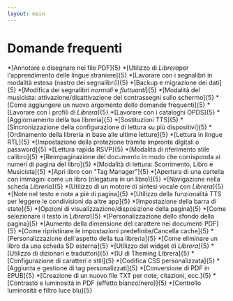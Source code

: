 ```yaml
---
layout: main
---
```


# Domande frequenti

*[Annotare e disegnare nei file PDF]{5}
*[Utilizzo di *Librera*per l'apprendimento delle lingue straniere]{5}
*[Lavorare con i segnalibri in modalità estesa (nastro dei segnalibri)]{5}
*[Backup e migrazione dei dati]{5}
*[Modifica dei segnalibri _normali_ e _fluttuanti_]{5}
*[Modalità del musicista: attivazione/disattivazione dei contrassegni sullo schermo]{5}
*[Come aggiungere un nuovo argomento delle domande frequenti]{5}
*[Lavorare con i profili di _Librera_]{5}
*[Lavorare con i cataloghi OPDS]{5}
*[Aggiornamento della tua libreria]{5}
*[Sostituzioni TTS]{5}
*[Sincronizzazione della configurazione di lettura su più dispositivi]{5}
*[Ordinamento della libreria in base alle ultime letture]{5}
*[Lettura in lingue RTL]{5}
*[Impostazione della protezione tramite impronte digitali o password]{5}
*[Lettura rapida RSVP]{5}
*[Modalità di riferimento stile calibro]{5}
*[Reimpaginazione del documento in modo che corrisponda ai numeri di pagina del libro]{5}
*[Modalità di lettura: Scorrimento, Libro e Musicista]{5}
*[Apri libro con &quot;Tag Manager&quot;]{5}
*[Apertura di una cartella con immagini come un libro (rilegatura in un libro)]{5}
*[Navigazione nella scheda _Libreria_]{5}
*[Utilizzo di un motore di sintesi vocale con _Librera_]{5}
*[Note nel testo e note a piè di pagina]{5}
*[Utilizzo della funzionalità TTS per leggere le condivisioni da altre app]{5}
*[Impostazione della barra di stato]{5}
*[Opzioni di visualizzazione/disposizione della pagina]{5}
*[Come selezionare il testo in _Librera_]{5}
*[Personalizzazione dello sfondo della pagina]{5}
*[Aumento della dimensione del carattere nei documenti PDF]{5}
*[Come ripristinare le impostazioni predefinite/Cancella cache]{5}
*[Personalizzazione dell'aspetto della tua libreria]{5}
*[Come eliminare un libro da una scheda SD esterna]{5}
*[Utilizzo del widget di _Librera_]{5}
*[Utilizzo di dizionari e traduttori]{5}
*[IU di Theming Librera]{5}
*[Configurazione di caratteri e stili]{5}
*[Codifica CSS personalizzata]{5}
*[Aggiunta e gestione di tag personalizzati]{5}
*[Conversione di PDF in EPUB]{5}
*[Creazione di un nuovo file TXT per note, citazioni, ecc.]{5}
*[Contrasto e luminosità in PDF (effetto bianco/nero)]{5}
*[Controllo luminosità e filtro luce blu]{5}
